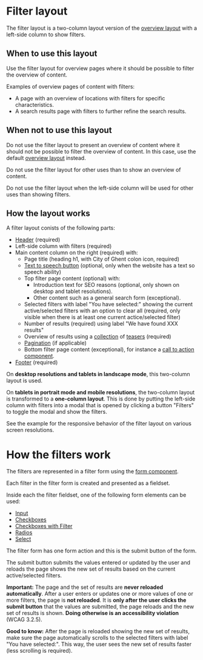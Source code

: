 # Filter layout

The filter layout is a two-column layout version of the <a href="{{path './overview-layout.html'}}">overview layout</a> with a left-side column to show filters.

## When to use this layout

Use the filter layout for overview pages where it should be possible to filter the overview of content.

Examples of overview pages of content with filters:

* A page with an overview of locations with filters for specific characteristics.
* A search results page with filters to further refine the search results.

## When not to use this layout

Do not use the filter layout to present an overview of content where it should not be possible to filter the overview of content. In this case, use the default <a href="{{path './overview-layout.html'}}">overview layout</a> instead.

Do not use the filter layout for other uses than to show an overview of content.

Do not use the filter layout when the left-side column will be used for other uses than showing filters.

## How the layout works

A filter layout conists of the following parts:

* <a href="{{path './header.html'}}">Header</a> (required)
* Left-side column with filters (required)
* Main content column on the right (required) with:
  * Page title (heading h1, with City of Ghent colon icon, required)
  * <a href="{{path './readspeaker-button.html'}}">Text to speech button</a> (optional, only when the website has a text so speech ability)
  * Top filter page content (optional) with:
    * Introduction text for SEO reasons (optional, only shown on desktop and tablet resolutions).
    * Other content such as a general search form (exceptional).
  * Selected filters with label "You have selected:" showing the current active/selected filters with an option to clear all (required, only visible when there is at least one current actice/selected filter)
  * Number of results (required) using label "We have found XXX results"
  * Overview of results using a <a href="{{path './collection.html'}}">collection</a> of <a href="{{path './teaser.html'}}">teasers</a> (required)
  * <a href="{{path './pagination.html'}}">Pagination</a> (if applicable)
  * Bottom filter page content (exceptional), for instance a <a href="{{path './cta-block.html'}}">call to action component</a>.
* <a href="{{path './footer.html'}}">Footer</a> (required)

On **desktop resolutions and tablets in landscape mode**, this two-column layout is used.

On **tablets in portrait mode and mobile resolutions**, the two-column layout is transformed to a **one-column layout**. This is done by putting the left-side column with filters into a modal that is opened by clicking a button "Filters" to toggle the modal and show the filters.

See the example for the responsive behavior of the filter layout on various screen resolutions.

# How the filters work

The filters are represented in a filter form using the <a href="{{path './cta-block.html'}}">form component</a>.

Each filter in the filter form is created and presented as a fieldset.

Inside each the filter fieldset, one of the following form elements can be used:

* <a href="{{path './formitem.html'}}">Input</a>
* <a href="{{path './checkboxes.html'}}">Checkboxes</a>
* <a href="{{path './checkboxes-with-filter.html'}}">Checkboxes with Filter</a>
* <a href="{{path './radios.html'}}">Radios</a>
* <a href="{{path './select.html'}}">Select</a>

The filter form has one form action and this is the submit button of the form.

The submit button submits the values entered or updated by the user and reloads the page shows the new set of results based on the current active/selected filters.

**Important:** The page and the set of results are **never reloaded automatically**. After a user enters or updates one or more values of one or more filters, the page is **not reloaded**. It is **only after the user clicks the submit button** that the values are submitted, the page reloads and the new set of results is shown. **Doing otherwise is an accessibility violation** (WCAG 3.2.5).

**Good to know:** After the page is reloaded showing the new set of results, make sure the page automatically scrolls to the selected filters with label "You have selected:". This way, the user sees the new set of results faster (less scrolling is required).